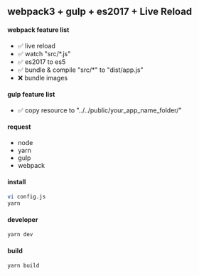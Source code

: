 ## webpack3 + gulp + es2017 + Live Reload

#### webpack feature list
- ✅ live reload
- ✅ watch "src/*.js"
- ✅ es2017 to es5
- ✅ bundle & compile "src/*" to "dist/app.js"
- ❌ bundle images

#### gulp feature list
- ✅ copy resource to "../../public/your_app_name_folder/"

#### request
- node
- yarn
- gulp
- webpack

#### install
```sh
vi config.js
yarn
```

#### developer
```sh
yarn dev
```

#### build
```sh
yarn build
```

